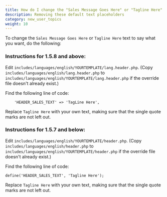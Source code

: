 ```yaml
---
title: How do I change the "Sales Message Goes Here" or "Tagline Here" text?
description: Removing these default text placeholders
category: new_user_topics 
weight: 10 
---
```


To change the `Sales Message Goes Here` or `Tagline Here` text to say what you want, do the following: 

### Instructions for 1.5.8 and above: 
Edit `includes/languages/english/YOURTEMPLATE/lang.header.php`. 
(Copy `includes/languages/english/lang.header.php` to `includes/languages/english/YOURTEMPLATE/lang.header.php` if the override file doesn't already exist.)

Find the following line of code:

```
    'HEADER_SALES_TEXT' => 'TagLine Here',
```

Replace `Tagline Here` with your own text, making sure that the single quote marks are not left out.



### Instructions for 1.5.7 and below: 

Edit `includes/languages/english/YOURTEMPLATE/header.php`.
(Copy `includes/languages/english/header.php` to 
`includes/languages/english/YOURTEMPLATE/header.php` if the override file doesn't already exist.) 

Find the following line of code:

```
define('HEADER_SALES_TEXT', 'Tagline Here');
```

Replace `Tagline Here` with your own text, making sure that the single quote marks are not left out.

